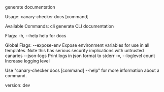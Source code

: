 generate documentation

Usage:
  canary-checker docs [command]

Available Commands:
  cli         generate CLI documentation

Flags:
  -h, --help   help for docs

Global Flags:
      --expose-env       Expose environment variables for use in all templates. Note this has serious security implications with untrusted canaries
      --json-logs        Print logs in json format to stderr
  -v, --loglevel count   Increase logging level

Use "canary-checker docs [command] --help" for more information about a command.

version: dev
 